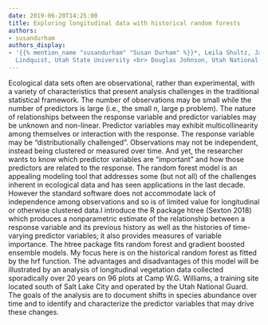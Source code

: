 ```yaml
---
date: 2019-06-20T14:25:00
title: Exploring longitudinal data with historical random forests
authors:
- susandurham
authors_display:
- '{{% mention_name "susandurham" "Susan Durham" %}}*, Leila Shultz, James Long, Wanda
  Lindquist, Utah State University <br> Douglas Johnson, Utah National Guard'
---
```

Ecological data sets often are observational, rather than experimental, with a variety of characteristics that present analysis challenges in the traditional statistical framework. The number of observations may be small while the number of predictors is large (i.e., the small n, large p problem). The nature of relationships between the response variable and predictor variables may be unknown and non-linear. Predictor variables may exhibit multicollinearity among themselves or interaction with the response. The response variable may be “distributionally challenged”. Observations may not be independent, instead being clustered or measured over time. And yet, the researcher wants to know which predictor variables are “important” and how those predictors are related to the response. The random forest model is an appealing modeling tool that addresses some (but not all) of the challenges inherent in ecological data and has seen applications in the last decade. However the standard software does not accommodate lack of independence among observations and so is of limited value for longitudinal or otherwise clustered data.I introduce the R package htree (Sexton 2018) which produces a nonparametric estimate of the relationship between a response variable and its previous history as well as the histories of time-varying predictor variables; it also provides measures of variable importance. The htree package fits random forest and gradient boosted ensemble models. My focus here is on the historical random forest as fitted by the hrf function. The advantages and disadvantages of this model will be illustrated by an analysis of longitudinal vegetation data collected sporadically over 20 years on 96 plots at Camp W.G. Williams, a training site located south of Salt Lake City and operated by the Utah National Guard. The goals of the analysis are to document shifts in species abundance over time and to identify and characterize the predictor variables that may drive these changes.
